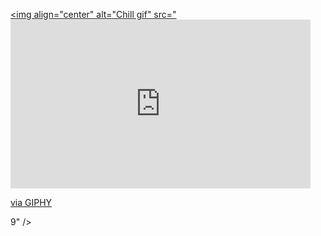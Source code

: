 
<!--Lofiboy-->
[<img align="center" alt="Chill gif" src="<iframe src="https://giphy.com/embed/Rpl1sod1vCXK0L2SUN" width="480" height="270" frameBorder="0" class="giphy-embed" allowFullScreen></iframe><p><a href="https://giphy.com/gifs/hacker-sugartown-mayor-mel-Rpl1sod1vCXK0L2SUN">via GIPHY</a></p>9" />](https://github.com/maeumdaerohae?tab=repositories)

<div align="center">
  
